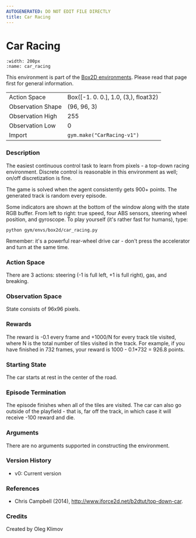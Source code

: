 ```yaml
---
AUTOGENERATED: DO NOT EDIT FILE DIRECTLY
title: Car Racing
---
```


# Car Racing

```{figure} ../../static/videos/box2d/car_racing.gif 
:width: 200px
:name: car_racing
```

This environment is part of the <a href='..'>Box2D environments</a>. Please read that page first for general information.

|   |   |
|---|---|
| Action Space | Box([-1.  0.  0.], 1.0, (3,), float32) |
| Observation Shape | (96, 96, 3) |
| Observation High | 255 |
| Observation Low | 0 |
| Import | `gym.make("CarRacing-v1")` | 


### Description
The easiest continuous control task to learn from pixels - a top-down
racing environment. Discrete control is reasonable in this environment as
well; on/off discretization is fine.

The game is solved when the agent consistently gets 900+ points.
The generated track is random every episode.

Some indicators are shown at the bottom of the window along with the
state RGB buffer. From left to right: true speed, four ABS sensors,
steering wheel position, and gyroscope.
To play yourself (it's rather fast for humans), type:
```
python gym/envs/box2d/car_racing.py
```
Remember: it's a powerful rear-wheel drive car - don't press the accelerator
and turn at the same time.

### Action Space
There are 3 actions: steering (-1 is full left, +1 is full right), gas,
and breaking.

### Observation Space
State consists of 96x96 pixels.

### Rewards
The reward is -0.1 every frame and +1000/N for every track tile visited,
where N is the total number of tiles visited in the track. For example,
if you have finished in 732 frames, your reward is
1000 - 0.1*732 = 926.8 points.

### Starting State
The car starts at rest in the center of the road.

### Episode Termination
The episode finishes when all of the tiles are visited. The car can also go
outside of the playfield - that is, far off the track, in which case it will
receive -100 reward and die.

### Arguments
There are no arguments supported in constructing the environment.

### Version History
- v0: Current version

### References
- Chris Campbell (2014), http://www.iforce2d.net/b2dtut/top-down-car.

### Credits
Created by Oleg Klimov
